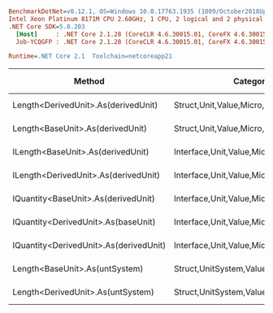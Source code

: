 ``` ini

BenchmarkDotNet=v0.12.1, OS=Windows 10.0.17763.1935 (1809/October2018Update/Redstone5), VM=Hyper-V
Intel Xeon Platinum 8171M CPU 2.60GHz, 1 CPU, 2 logical and 2 physical cores
.NET Core SDK=5.0.203
  [Host]     : .NET Core 2.1.28 (CoreCLR 4.6.30015.01, CoreFX 4.6.30015.01), X64 RyuJIT
  Job-YCQGFP : .NET Core 2.1.28 (CoreCLR 4.6.30015.01, CoreFX 4.6.30015.01), X64 RyuJIT

Runtime=.NET Core 2.1  Toolchain=netcoreapp21  

```
|                                 Method |                               Categories |      Mean |     Error |    StdDev |   StdErr |       Min |       Max |    Median | Ratio | MannWhitney(5%) | RatioSD |  Gen 0 | Gen 1 | Gen 2 | Allocated |
|--------------------------------------- |----------------------------------------- |----------:|----------:|----------:|---------:|----------:|----------:|----------:|------:|---------------- |--------:|-------:|------:|------:|----------:|
|    Length&lt;DerivedUnit&gt;.As(derivedUnit) |       Struct,Unit,Value,Micro,Conversion |  14.34 ns |  0.210 ns |  0.197 ns | 0.051 ns |  14.01 ns |  14.77 ns |  14.37 ns |  0.99 |            Same |    0.02 |      - |     - |     - |         - |
|       Length&lt;BaseUnit&gt;.As(derivedUnit) |       Struct,Unit,Value,Micro,Conversion |  14.45 ns |  0.201 ns |  0.188 ns | 0.048 ns |  14.22 ns |  14.83 ns |  14.40 ns |  1.00 |            Base |    0.00 |      - |     - |     - |         - |
|      ILength&lt;BaseUnit&gt;.As(derivedUnit) |    Interface,Unit,Value,Micro,Conversion |  20.11 ns |  0.241 ns |  0.213 ns | 0.057 ns |  19.73 ns |  20.51 ns |  20.15 ns |  1.39 |          Slower |    0.02 |      - |     - |     - |         - |
|   ILength&lt;DerivedUnit&gt;.As(derivedUnit) |    Interface,Unit,Value,Micro,Conversion |  20.26 ns |  0.168 ns |  0.140 ns | 0.039 ns |  20.03 ns |  20.59 ns |  20.23 ns |  1.40 |          Slower |    0.02 |      - |     - |     - |         - |
|    IQuantity&lt;BaseUnit&gt;.As(derivedUnit) |    Interface,Unit,Value,Micro,Conversion |  89.95 ns |  1.309 ns |  1.225 ns | 0.316 ns |  87.31 ns |  91.86 ns |  89.91 ns |  6.22 |          Slower |    0.10 |      - |     - |     - |         - |
|    IQuantity&lt;DerivedUnit&gt;.As(baseUnit) |    Interface,Unit,Value,Micro,Conversion |  90.03 ns |  1.764 ns |  1.732 ns | 0.433 ns |  87.78 ns |  93.35 ns |  89.78 ns |  6.23 |          Slower |    0.14 |      - |     - |     - |         - |
| IQuantity&lt;DerivedUnit&gt;.As(derivedUnit) |    Interface,Unit,Value,Micro,Conversion | 115.49 ns |  1.362 ns |  1.207 ns | 0.323 ns | 112.45 ns | 117.67 ns | 115.44 ns |  8.00 |          Slower |    0.10 |      - |     - |     - |         - |
|         Length&lt;BaseUnit&gt;.As(untSystem) | Struct,UnitSystem,Value,Micro,Conversion | 604.52 ns | 10.892 ns | 10.188 ns | 2.631 ns | 588.88 ns | 623.48 ns | 601.05 ns | 41.83 |          Slower |    0.91 | 0.0288 |     - |     - |     192 B |
|      Length&lt;DerivedUnit&gt;.As(untSystem) | Struct,UnitSystem,Value,Micro,Conversion | 617.71 ns | 11.671 ns | 11.462 ns | 2.866 ns | 602.45 ns | 642.03 ns | 618.05 ns | 42.70 |          Slower |    1.03 | 0.0288 |     - |     - |     192 B |
